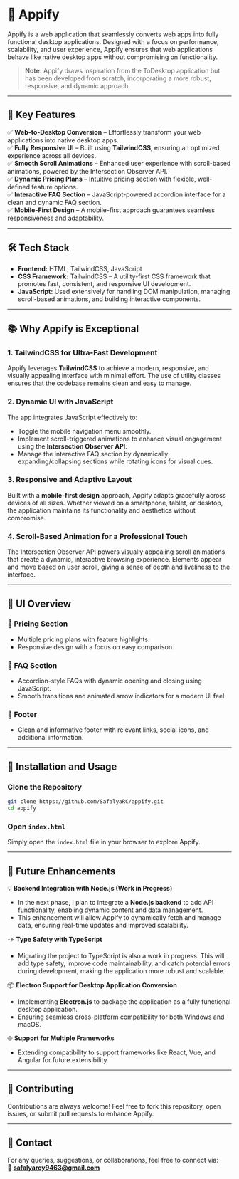 # 🚀 Appify

Appify is a web application that seamlessly converts web apps into fully functional desktop applications. Designed with a focus on performance, scalability, and user experience, Appify ensures that web applications behave like native desktop apps without compromising on functionality.  

> **Note:** Appify draws inspiration from the ToDesktop application but has been developed from scratch, incorporating a more robust, responsive, and dynamic approach.  

---

## 🎯 Key Features

✅ **Web-to-Desktop Conversion** – Effortlessly transform your web applications into native desktop apps.  
✅ **Fully Responsive UI** – Built using **TailwindCSS**, ensuring an optimized experience across all devices.  
✅ **Smooth Scroll Animations** – Enhanced user experience with scroll-based animations, powered by the Intersection Observer API.  
✅ **Dynamic Pricing Plans** – Intuitive pricing section with flexible, well-defined feature options.  
✅ **Interactive FAQ Section** – JavaScript-powered accordion interface for a clean and dynamic FAQ section.  
✅ **Mobile-First Design** – A mobile-first approach guarantees seamless responsiveness and adaptability.  

---

## 🛠️ Tech Stack

- **Frontend:** HTML, TailwindCSS, JavaScript  
- **CSS Framework:** TailwindCSS – A utility-first CSS framework that promotes fast, consistent, and responsive UI development.  
- **JavaScript:** Used extensively for handling DOM manipulation, managing scroll-based animations, and building interactive components.  

---

## 📚 Why Appify is Exceptional

### 1. **TailwindCSS for Ultra-Fast Development**
Appify leverages **TailwindCSS** to achieve a modern, responsive, and visually appealing interface with minimal effort. The use of utility classes ensures that the codebase remains clean and easy to manage.

### 2. **Dynamic UI with JavaScript**
The app integrates JavaScript effectively to:  
- Toggle the mobile navigation menu smoothly.  
- Implement scroll-triggered animations to enhance visual engagement using the **Intersection Observer API**.  
- Manage the interactive FAQ section by dynamically expanding/collapsing sections while rotating icons for visual cues.  

### 3. **Responsive and Adaptive Layout**
Built with a **mobile-first design** approach, Appify adapts gracefully across devices of all sizes. Whether viewed on a smartphone, tablet, or desktop, the application maintains its functionality and aesthetics without compromise.

### 4. **Scroll-Based Animation for a Professional Touch**
The Intersection Observer API powers visually appealing scroll animations that create a dynamic, interactive browsing experience. Elements appear and move based on user scroll, giving a sense of depth and liveliness to the interface.

---

## 📸 UI Overview

### 🔹 Pricing Section
- Multiple pricing plans with feature highlights.  
- Responsive design with a focus on easy comparison.  

### 🔹 FAQ Section
- Accordion-style FAQs with dynamic opening and closing using JavaScript.  
- Smooth transitions and animated arrow indicators for a modern UI feel.  

### 🔹 Footer
- Clean and informative footer with relevant links, social icons, and additional information.  

---

## 📄 Installation and Usage

### Clone the Repository
```bash
git clone https://github.com/SafalyaRC/appify.git
cd appify
```

### Open `index.html`
Simply open the `index.html` file in your browser to explore Appify.

---

## 🧩 Future Enhancements

💡 **Backend Integration with Node.js (Work in Progress)**  
- In the next phase, I plan to integrate a **Node.js backend** to add API functionality, enabling dynamic content and data management.  
- This enhancement will allow Appify to dynamically fetch and manage data, ensuring real-time updates and improved scalability.

-⚡ **Type Safety with TypeScript**
- Migrating the project to TypeScript is also a work in progress. This will add type safety, improve code maintainability, and catch potential errors during 
  development, making the application more robust and scalable.

📦 **Electron Support for Desktop Application Conversion**  
- Implementing **Electron.js** to package the application as a fully functional desktop application.  
- Ensuring seamless cross-platform compatibility for both Windows and macOS.  

🌐 **Support for Multiple Frameworks**  
- Extending compatibility to support frameworks like React, Vue, and Angular for future extensibility.  

---

## 🤝 Contributing
Contributions are always welcome! Feel free to fork this repository, open issues, or submit pull requests to enhance Appify.  

---

## 📧 Contact
For any queries, suggestions, or collaborations, feel free to connect via:  
📩 **safalyaroy9463@gmail.com**  
